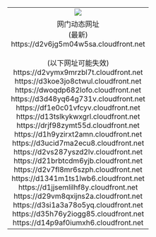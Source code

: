 ﻿<table>
  <tr></tr>
  <tr><td colspan=2 align=center><img src="https://d2v6jg5m04w5sa.cloudfront.net/Up/oGate.jpg" /></td></tr>
  <tr><td colspan=2 align=center>网门动态网址<br/>(最新)
<br>https://d2v6jg5m04w5sa.cloudfront.net
<br/><br/>(以下网址可能失效)
<br>https://d2vymx9mrzbl7t.cloudfront.net
<br>https://d3koe3jo8ctwul.cloudfront.net
<br>https://dwoqdp682lofo.cloudfront.net
<br>https://d3d48yq64g731v.cloudfront.net
<br>https://df1e0c01vfcyv.cloudfront.net
<br>https://d13tslkykwxgrl.cloudfront.net
<br>https://drjf98zymt55d.cloudfront.net
<br>https://d1h9yzirxt2amn.cloudfront.net
<br>https://d3ucid7ma2ecu8.cloudfront.net
<br>https://d2vs287yszd2lv.cloudfront.net
<br>https://d21brbtcdm6yjb.cloudfront.net
<br>https://d2v7fl8mr6szph.cloudfront.net
<br>https://d1341m1ts1lwb6.cloudfront.net
<br>https://d1jjsemlilhf8y.cloudfront.net
<br>https://d29vm8qxijns2a.cloudfront.net
<br>https://d3si1a3a78o5yq.cloudfront.net
<br>https://d35h76y2iogg85.cloudfront.net
<br>https://d14p9af0iumxh6.cloudfront.net
    </td>
  </tr>
</table>
